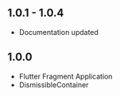 ## 1.0.1 - 1.0.4
* Documentation updated
## 1.0.0
* Flutter Fragment Application
* DismissibleContainer
